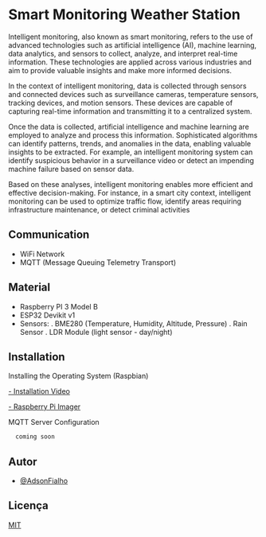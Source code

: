 
# Smart Monitoring Weather Station

Intelligent monitoring, also known as smart monitoring, refers to the use of advanced technologies such as artificial intelligence (AI), machine learning, data analytics, and sensors to collect, analyze, and interpret real-time information. These technologies are applied across various industries and aim to provide valuable insights and make more informed decisions.

In the context of intelligent monitoring, data is collected through sensors and connected devices such as surveillance cameras, temperature sensors, tracking devices, and motion sensors. These devices are capable of capturing real-time information and transmitting it to a centralized system.

Once the data is collected, artificial intelligence and machine learning are employed to analyze and process this information. Sophisticated algorithms can identify patterns, trends, and anomalies in the data, enabling valuable insights to be extracted. For example, an intelligent monitoring system can identify suspicious behavior in a surveillance video or detect an impending machine failure based on sensor data.

Based on these analyses, intelligent monitoring enables more efficient and effective decision-making. For instance, in a smart city context, intelligent monitoring can be used to optimize traffic flow, identify areas requiring infrastructure maintenance, or detect criminal activities

## Communication
 - WiFi Network
 - MQTT (Message Queuing Telemetry Transport)

## Material
 - Raspberry PI 3 Model B
 - ESP32 Devikit v1
 - Sensors:
    . BME280 (Temperature, Humidity, Altitude, Pressure)
    . Rain Sensor
    . LDR Module (light sensor - day/night)

## Installation

Installing the Operating System (Raspbian)

[ - Installation Video](https://www.raspberrypi.com/documentation/computers/getting-started.html#installing-the-operating-system)

[ - Raspberry Pi Imager](https://rptl.io/imager)
    
MQTT Server Configuration

```bash
  coming soon
```

## Autor

- [@AdsonFialho](https://www.github.com/AdsonFialho)


## Licença

[MIT](https://choosealicense.com/licenses/mit/)


